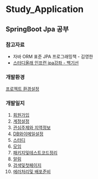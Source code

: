 # Study_Application

## SpringBoot Jpa 공부

### 참고자료 
* 자바 ORM 표준 JPA 프로그래밍책 - 김영한
* [스터디올래 인프런 jpa강좌 - 백기선](https://www.inflearn.com/course/%EC%8A%A4%ED%94%84%EB%A7%81-JPA-%EC%9B%B9%EC%95%B1/dashboard)

### 개발환경
[프로젝트 환경설정](https://github.com/Kimginam97/Study_Application/blob/master/summary/1.%ED%9A%8C%EC%9B%90%EA%B0%80%EC%9E%85/1.1.%ED%94%84%EB%A1%9C%EC%A0%9D%ED%8A%B8%EB%A7%8C%EB%93%A4%EA%B8%B0.md)

### 개발일지
1. [회원가입](https://github.com/Kimginam97/Study_Application/tree/master/summary/1.%ED%9A%8C%EC%9B%90%EA%B0%80%EC%9E%85)
2. [계정설정](https://github.com/Kimginam97/2021_02_01_Study_Jpa_Application/tree/master/summary/2.%EA%B3%84%EC%A0%95%EC%84%A4%EC%A0%95)
3. [관심주제와 지역정보](https://github.com/Kimginam97/2021_02_01_Study_Jpa_Application/tree/master/summary/3.%EA%B4%80%EC%8B%AC%EC%A3%BC%EC%A0%9C%EC%99%80%EC%A7%80%EC%97%AD%EC%A0%95%EB%B3%B4)
4. [DB와이메일설정](https://github.com/Kimginam97/2021_02_01_Study_Jpa_Application/tree/master/summary/4.DB%EC%99%80%EC%9D%B4%EB%A9%94%EC%9D%BC%EC%84%A4%EC%A0%95)
5. [스터디]()
6. [모임]()
7. [패키지및테스트코드정리]()
8. [알림]()
9. [검색및첫페이지]()
10. [에러처리및 배포준비]()








